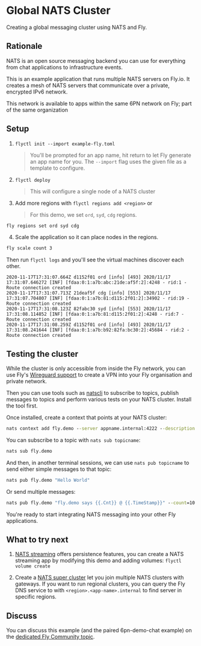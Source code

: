 # Global NATS Cluster

Creating a global messaging cluster using NATS and Fly.

<!---- cut here --->

## Rationale

NATS is an open source messaging backend you can use for everything from chat applications to infrastructure events. 

This is an example application that runs multiple NATS servers on Fly.io. It creates a mesh of NATS servers that communicate over a private, encrypted IPv6 network.

This network is available to apps within the same 6PN network on Fly; part of the same organization

## Setup

1. `flyctl init --import example-fly.toml`

    > You'll be prompted for an app name, hit return to let Fly generate an app name for you. The `--import` flag uses the given file as a template to configure.
    
2. `flyctl deploy`

    > This will configure a single node of a NATS cluster

3. Add more regions with `flyctl regions add <region>` or

    > For this demo, we set `ord`, `syd`, `cdg` regions.

```cmd
fly regions set ord syd cdg
```

4. Scale the application so it can place nodes in the regions.

```cmd
fly scale count 3
```

Then run `flyctl logs` and you'll see the virtual machines discover each other.

```
2020-11-17T17:31:07.664Z d1152f01 ord [info] [493] 2020/11/17 17:31:07.646272 [INF] [fdaa:0:1:a7b:abc:21de:af5f:2]:4248 - rid:1 - Route connection created
2020-11-17T17:31:07.713Z 21deaf5f cdg [info] [553] 2020/11/17 17:31:07.704807 [INF] [fdaa:0:1:a7b:81:d115:2f01:2]:34902 - rid:19 - Route connection created
2020-11-17T17:31:08.123Z 82fabc30 syd [info] [553] 2020/11/17 17:31:08.114852 [INF] [fdaa:0:1:a7b:81:d115:2f01:2]:4248 - rid:7 - Route connection created
2020-11-17T17:31:08.259Z d1152f01 ord [info] [493] 2020/11/17 17:31:08.241644 [INF] [fdaa:0:1:a7b:b92:82fa:bc30:2]:45684 - rid:2 - Route connection created
```

## Testing the cluster

While the cluster is only accessible from inside the Fly network, you can use Fly's [Wireguard support](/docs/reference/privatenetwork/) to create a VPN into your Fly organisation and private network. 

Then you can use tools such as [natscli](https://github.com/nats-io/natscli) to subscribe to topics, publish messages to topics and perform various tests on your NATS cluster. Install the tool first.

Once installed, create a context that points at your NATS cluster:

```cmd
nats context add fly.demo --server appname.internal:4222 --description "My Cluster" --select
```

You can subscribe to a topic with `nats sub topicname`:

```cmd
nats sub fly.demo
```

And then, in another terminal sessions, we can use `nats pub topicname` to send either simple messages to that topic:

```cmd
nats pub fly.demo "Hello World"
```

Or send multiple messages:

```cmd
nats pub fly.demo "fly.demo says {{.Cnt}} @ {{.TimeStamp}}" --count=10
```

You're ready to start integrating NATS messaging into your other Fly applications.

## What to try next

1. [NATS streaming](https://docs.nats.io/nats-streaming-concepts/intro) offers persistence features, you can create a NATS streaming app by modifying this demo and adding volumes: `flyctl volume create`

2. Create a [NATS super cluster](https://docs.nats.io/nats-server/configuration/gateways) let you join multiple NATS clusters with gateways. If you want to run regional clusters, you can query the Fly DNS service to with `<region>.<app-name>.internal` to find server in specific regions.


## Discuss

You can discuss this example (and the paired 6pn-demo-chat example) on the [dedicated Fly Community topic](https://community.fly.io/t/new-examples-nats-cluster-and-6pn-demo-chat/562).

